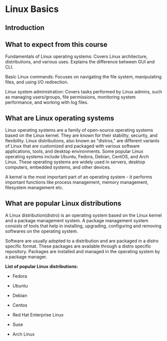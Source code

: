 # Linux Basics

## Introduction


## What to expect from this course

Fundamentals of Linux operating systems: Covers Linux architecture, distributions, and various uses. Explains the difference between GUI and CLI.

Basic Linux commands: Focuses on navigating the file system, manipulating files, and using I/O redirection.

Linux system administration: Covers tasks performed by Linux admins, such as managing users/groups, file permissions, monitoring system performance, and working with log files.

## What are Linux operating systems

Linux operating systems are a family of open-source operating systems based on the Linux kernel. They are known for their stability, security, and flexibility. Linux distributions, also known as "distros," are different variants of Linux that are customized and packaged with various software applications, tools, and desktop environments. Some popular Linux operating systems include Ubuntu, Fedora, Debian, CentOS, and Arch Linux. These operating systems are widely used in servers, desktop computers, embedded systems, and other devices.

A kernel is the most important part of an operating system - it performs important functions like process management, memory management, filesystem management etc.

## What are popular Linux distributions

A Linux distribution(distro) is an operating system based on
the Linux kernel and a package management system. A package management
system consists of tools that help in installing, upgrading,
configuring and removing softwares on the operating system.

Software are usually adopted to a distribution and are packaged in a
distro specific format. These packages are available through a distro
specific repository. Packages are installed and managed in the operating
system by a package manager.

**List of popular Linux distributions:**

- Fedora

- Ubuntu

- Debian

- Centos

- Red Hat Enterprise Linux

- Suse

- Arch Linux